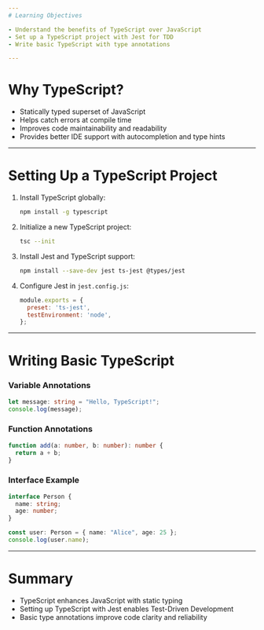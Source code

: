 ```yaml
---
# Learning Objectives

- Understand the benefits of TypeScript over JavaScript
- Set up a TypeScript project with Jest for TDD
- Write basic TypeScript with type annotations

---
```

# Why TypeScript?

- Statically typed superset of JavaScript
- Helps catch errors at compile time
- Improves code maintainability and readability
- Provides better IDE support with autocompletion and type hints

---
# Setting Up a TypeScript Project

1. Install TypeScript globally:
   ```sh
   npm install -g typescript
   ```
2. Initialize a new TypeScript project:
   ```sh
   tsc --init
   ```
3. Install Jest and TypeScript support:
   ```sh
   npm install --save-dev jest ts-jest @types/jest
   ```
4. Configure Jest in `jest.config.js`:
   ```js
   module.exports = {
     preset: 'ts-jest',
     testEnvironment: 'node',
   };
   ```

---
# Writing Basic TypeScript

### Variable Annotations
```ts
let message: string = "Hello, TypeScript!";
console.log(message);
```

### Function Annotations
```ts
function add(a: number, b: number): number {
  return a + b;
}
```

### Interface Example
```ts
interface Person {
  name: string;
  age: number;
}

const user: Person = { name: "Alice", age: 25 };
console.log(user.name);
```

---
# Summary

- TypeScript enhances JavaScript with static typing
- Setting up TypeScript with Jest enables Test-Driven Development
- Basic type annotations improve code clarity and reliability
